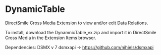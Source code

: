 # DynamicTable
DirectSmile Cross Media Extension to view and/or edit Data Relations.

To install, download the DynamnicTable_vx.zip and import it in DirectSmile Cross Media in the Extension Items browser.

Dependencies:
DSMX v 7
dsmxapi -> https://github.com/nihiels/dsmxapi
